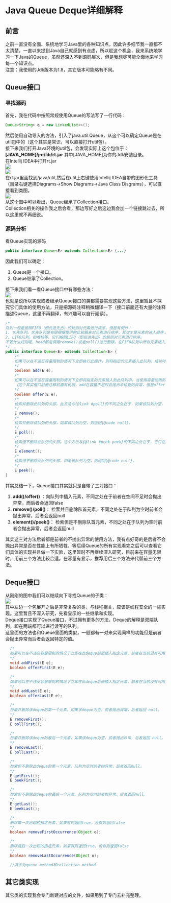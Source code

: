# Java Queue Deque详细解释

## 前言
之前一直没有全面、系统地学习Java里的各种知识点，因此许多细节我一直都不太清楚，一直以来提到Java自己就感到有点虚，所以趁这个机会，我来系统地学习一下Java的Queue，虽然还深入不到源码层次，但是我想尽可能全面地来学习每一个知识点。  
注意：我使用的Jdk版本为1.8，其它版本可能略有不同。

## Queue接口
### 寻找源码
首先，我在代码中按照常规使用Queue的写法写了一行代码：

```Java
Queue<String> q = new LinkedList<>();
```
然后使用自动导入的方法，引入了java.util.Queue，从这个可以确定Queue是在util包中的（这个其实是常识，可以直接打开util包）。  
接下来我们打开Java环境的util包，会发现实际上这个包位于：
**[JAVA_HOME]/jre/lib/rt.jar** 其中[JAVA_HOME]为你的Jdk安装目录。  
在Intellij IDEA中打开rt.jar  
![](assets/003/20190127-b8e816d1.png)  
![](assets/003/20190127-0ecbb83f.png)  
在rt.jar里面找到/java/util,然后在util上右键使用Intellij IDEA自带的图形化工具（目录右键选择Diagrams->Show Diagrams->Java Class Disgrams），可以直接看到类图。  
![](assets/003/20190127-88c4467c.png)  
从这个图中可以看出，Queue继承了Collection接口。  
Collection相关的操作我之后会看，那边写好之后这边我会加一个链接跳过去，所以这里就不再细说。
### 源码分析
看Queue实现的源码
```Java
public interface Queue<E> extends Collection<E> {...}
```
因此我们可以确定：
1. Queue是一个接口。
2. Queue继承了Collection。

接下来我们看一看Queue接口中有哪些方法：  
![](assets/003/20190127-183b6284.png)  
也就是说所以实现或者继承Queue接口的类都需要实现这些方法，这里暂且不探究它们具体的使用方法，只是把源码注释稍微翻译一下（接口前面还有大量的注释描述Queue，这里不再翻译，有兴趣可以自行阅读）。
```Java
/*
队列一般是按照FIFO（即先进先出）的规则对元素进行排序，但是有例外：
1. 优先队列。优先队列是有限根据提供的比较器来对元素进行排序，其次才是元素的进入顺序；
2. LIFO队列。如堆栈等，它们按照LIFO（即后进先出）的规则对元素进行排序。
不管什么规则呢，head都是调用remove()或者poll()进行删除。在FIFO队列中所有元素插入队列tail，其它类型队列可能会采取不同的放置规则，而且每个Queue实现时都需要指定其排序属性。
*/
public interface Queue<E> extends Collection<E> {
    /*
    如果可以在不违反容量限制的情况下立即执行此操作，则将指定的元素插入此队列，成功时返回 true，如果当前没有空间，则抛出 IllegalStateException。
    */
    boolean add(E e);
    /*
    如果可以在不违反容量限制的情况下立即将指定的元素插入到此队列中。当使用容量受限的队列时，此方法通常比{@link #add}更可取，因为后者在容量受限时只能抛出异常，前者会返回false。
    （这个其实借口前面注释前面有说明，add在容量不足时会抛出未检查的异常，但是offer()却会返回false）
    */
    boolean offer(E e);
    /*
    检索并删除此队列的头部。此方法与{@link #poll}的不同之处在于，如果该队列为空，它将抛出异常。
    */
    E remove();
    /*
    检索并删除该队列的头部，如果该队列为空，则返回{@code null}。
    */
    E poll();
    /*
    检索但不删除此队列的头部。这个方法与{@link #peek peek}的不同之处在于，它只在队列为空时抛出异常。
    */
    E element();
    /*
    检索但不删除此队列的头部，如果该队列为空，则返回{@code null}。
    */
    E peek();
}
```

 其实总结一下，Queue接口其实就只是自带了三对接口：
 1. **add()/offer()** ：向队列中插入元素，不同之处在于前者在空间不足时会抛出异常，而后者会返回false
 2. **remove()/poll()**： 检索并且删除队首元素，不同之处在于队列为空时前者会抛出异常，后者会返回null
 3. **element()/peek()**： 检索但是不删除队首元素，不同之处在于队列为空时前者会抛出异常，后者会返回null

 其实这三对方法后者都是前者的不抛出异常的使用方法，我有点好奇的是后者不会抛出异常是否在性能上有所牺牲，等后续Queue的所有实现看完之后可以查看它们具体的实现并且做一下实验，这里暂时不再继续深入研究，目前来在容量无限时，用前三个方法比较合适。在容量有显示，推荐用后三个方法来代替前三个方法。
 ## Deque接口
从刚刚的图中我们可以继续向下寻找Queue的子类：  
![](assets/003/20190127-03c3abc6.png)  
其中左边一个包展开之后是非常复杂的类，与线程相关，应该是线程安全的一些实现。这里暂且不深入研究，先看显示的一些继承和实现。  
Deque接口实现了Queue接口，不过拥有更多的方法，Deque的解释是双端队列，即在两端都可以进行读写的队列。  
这里面的方法也和Queue里面的类似，一般都有一对来实现同样的功能但是前者会抛出异常而后者会返回特定的值。
```Java
  /*
  如果可以在不违反容量限制的情况下立即在此deque前面插入指定元素，前者在当前没有可用空间的情况下抛出 IllegalStateException。在使用容量受限的deque时，通常最好使用方法 offerFirst，它在容量受限会返回false，插入成功时返回true
  */
  void addFirst(E e);
  boolean offerFirst(E e);

  /*
  如果可以在不违反容量限制的情况下立即在此deque后面插入指定元素，前者在当前没有可用空间的情况下抛出 IllegalStateException。在使用容量受限的deque时，通常最好使用方法 offerLast，它在容量受限会返回false，插入成功时返回true
  */
  void addLast(E e);
  boolean offerLast(E e);

  /*
  检索并删除该deque的第一个元素，如果该deque为空，前者抛出异常，后者返回 null。
  */
  E removeFirst();
  E pollFirst();

  /*
  检索并删除该deque的最后一个元素，如果该deque为空，前者抛出异常，后者返回 null。
  */
  E removeLast();
  E pollLast();

  /*
  检索但不删除此deque的第一个元素。队列为空时前者抛异常，后者返回null。
  */
  E getFirst();
  E peekFirst();

  /*
  检索但不删除此deque的最后一个元素。队列为空时前者抛异常，后者返回null。
  */
  E getLast();
  E peekLast();

  /*
  删除第一次出现的指定元素，如果有则返回true，没有则返回false
  */
  boolean removeFirstOccurrence(Object o);

  /*
  删除最后一次出现的指定元素，如果有则返回true，没有则返回false
  */
  boolean removeLastOccurrence(Object o);

  //其余为queue method和collection method
```

## 其它类实现
其它类的实现我会专门新建对应的文件，如果用到了专门去补充整理。

